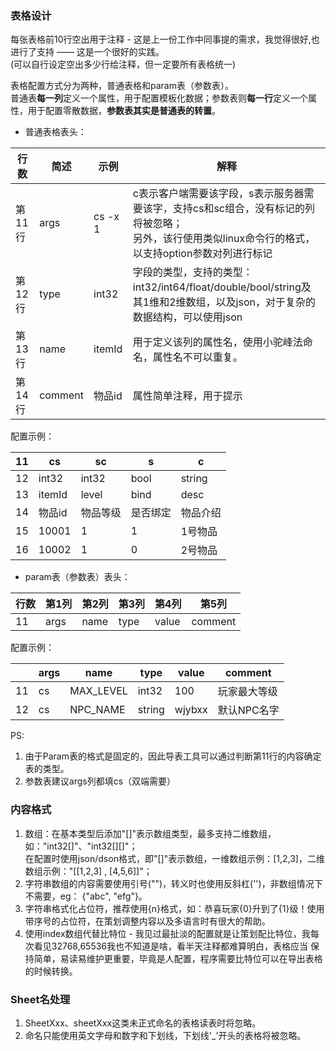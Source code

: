 ### 表格设计

每张表格前10行空出用于注释 - 这是上一份工作中同事提的需求，我觉得很好,也进行了支持 —— 这是一个很好的实践。  
(可以自行设定空出多少行给注释，但一定要所有表格统一)

表格配置方式分为两种，普通表格和param表（参数表）。  
普通表**每一列**定义一个属性，用于配置模板化数据；参数表则**每一行**定义一个属性，用于配置零散数据，**参数表其实是普通表的转置**。

+ 普通表格表头：

| 行数   | 简述      | 示例      | 解释                                                                                      | 
|------|---------|---------|-----------------------------------------------------------------------------------------|  
| 第11行 | args    | cs -x 1 | c表示客户端需要该字段，s表示服务器需要该字，支持cs和sc组合，没有标记的列将被忽略；<br/>另外，该行使用类似linux命令行的格式，以支持option参数对列进行标记 | 
| 第12行 | type    | int32   | 字段的类型，支持的类型：int32/int64/float/double/bool/string及其1维和2维数组，以及json，对于复杂的数据结构，可以使用json     |
| 第13行 | name    | itemId  | 用于定义该列的属性名，使用小驼峰法命名，属性名不可以重复。                                                           |
| 第14行 | comment | 物品id    | 属性简单注释，用于提示                                                                             |

配置示例：

| 11 | cs     | sc    | s    | c      |
|----|--------|-------|------|--------|
| 12 | int32  | int32 | bool | string |
| 13 | itemId | level | bind | desc   |
| 14 | 物品id   | 物品等级  | 是否绑定 | 物品介绍   |
| 15 | 10001  | 1     | 1    | 1号物品   |
| 16 | 10002  | 1     | 0    | 2号物品   |

+ param表（参数表）表头：

| 行数 | 第1列  | 第2列  | 第3列  | 第4列   | 第5列     |  
|----|------|------|------|-------|---------|
| 11 | args | name | type | value | comment |

配置示例：

|    | args | name      | type   | value  | comment |  
|----|------|-----------|--------|--------|---------|
| 11 | cs   | MAX_LEVEL | int32  | 100    | 玩家最大等级  |
| 12 | cs   | NPC_NAME  | string | wjybxx | 默认NPC名字 |

PS:

1. 由于Param表的格式是固定的，因此导表工具可以通过判断第11行的内容确定表的类型。
2. 参数表建议args列都填cs（双端需要）

### 内容格式

1. 数组：在基本类型后添加"[]"表示数组类型，最多支持二维数组，如："int32[]"、"int32[][]"；  
   在配置时使用json/dson格式，即"[]"表示数组，一维数组示例：\[1,2,3]，二维数组示例："\[\[1,2,3] , \[4,5,6]]"；
2. 字符串数组的内容需要使用引号("")，转义时也使用反斜杠('\')，非数组情况下不需要，eg： {"abc", "efg"}。
3. 字符串格式化占位符，推荐使用{n}格式，如：恭喜玩家{0}升到了{1}级！使用带序号的占位符，在策划调整内容以及多语言时有很大的帮助。
4. 使用index数组代替比特位 - 我见过最扯淡的配置就是让策划配比特位，我每次看见32768,65536我也不知道是啥，看半天注释都难算明白，表格应当
   保持简单，易读易维护更重要，毕竟是人配置，程序需要比特位可以在导出表格的时候转换。

### Sheet名处理

1. SheetXxx、sheetXxx这类未正式命名的表格读表时将忽略。
2. 命名只能使用英文字母和数字和下划线，下划线'_'开头的表格将被忽略。